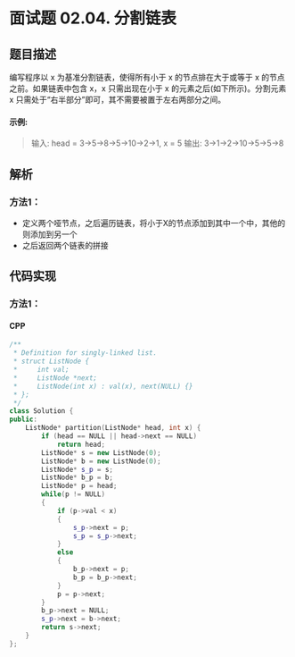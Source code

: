 # 面试题 02.04. 分割链表

## 题目描述
编写程序以 x 为基准分割链表，使得所有小于 x 的节点排在大于或等于 x 的节点之前。如果链表中包含 x，x 只需出现在小于 x 的元素之后(如下所示)。分割元素 x 只需处于“右半部分”即可，其不需要被置于左右两部分之间。

#### 示例:
> 输入: head = 3->5->8->5->10->2->1, x = 5
> 输出: 3->1->2->10->5->5->8

## 解析
### 方法1：
- 定义两个哑节点，之后遍历链表，将小于X的节点添加到其中一个中，其他的则添加到另一个
- 之后返回两个链表的拼接

## 代码实现
### 方法1：
#### CPP
```C++
/**
 * Definition for singly-linked list.
 * struct ListNode {
 *     int val;
 *     ListNode *next;
 *     ListNode(int x) : val(x), next(NULL) {}
 * };
 */
class Solution {
public:
    ListNode* partition(ListNode* head, int x) {
        if (head == NULL || head->next == NULL)
            return head;
        ListNode* s = new ListNode(0);
        ListNode* b = new ListNode(0);
        ListNode* s_p = s;
        ListNode* b_p = b;
        ListNode* p = head;
        while(p != NULL)
        {
            if (p->val < x)
            {
                s_p->next = p;
                s_p = s_p->next;
            }
            else
            {
                b_p->next = p;
                b_p = b_p->next;
            }
            p = p->next;
        }
        b_p->next = NULL;
        s_p->next = b->next;
        return s->next;
    }
};
```